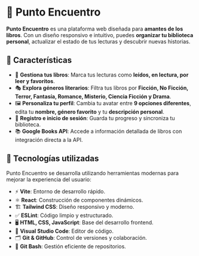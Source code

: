 # 🌟 Punto Encuentro

**Punto Encuentro** es una plataforma web diseñada para **amantes de los libros**. Con un diseño responsivo e intuitivo, puedes **organizar tu biblioteca personal**, actualizar el estado de tus lecturas y descubrir nuevas historias.

## 📌 Características

- 📖 **Gestiona tus libros**: Marca tus lecturas como **leídos, en lectura, por leer y favoritos**.
- 🎭 **Explora géneros literarios**: Filtra tus libros por **Ficción, No Ficción, Terror, Fantasía, Romance, Misterio, Ciencia Ficción y Drama**.
- 🖼️ **Personaliza tu perfil**: Cambia tu avatar entre **9 opciones diferentes**, edita tu **nombre, género favorito** y tu **descripción personal**.
- 🔐 **Registro e inicio de sesión**: Guarda tu progreso y sincroniza tu biblioteca.
- 📚 **Google Books API**: Accede a información detallada de libros con integración directa a la API.

## 🚀 Tecnologías utilizadas

Punto Encuentro se desarrolla utilizando herramientas modernas para mejorar la experiencia del usuario:

- ⚡ **Vite**: Entorno de desarrollo rápido.
- ⚛️ **React**: Construcción de componentes dinámicos.
- 🏗️ **Tailwind CSS**: Diseño responsivo y moderno.
- ✅ **ESLint**: Código limpio y estructurado.
- 🖥️ **HTML, CSS, JavaScript**: Base del desarrollo frontend.
- 🔧 **Visual Studio Code**: Editor de código.
- 🗂️ **Git & GitHub**: Control de versiones y colaboración.
- 📜 **Git Bash**: Gestión eficiente de repositorios.

